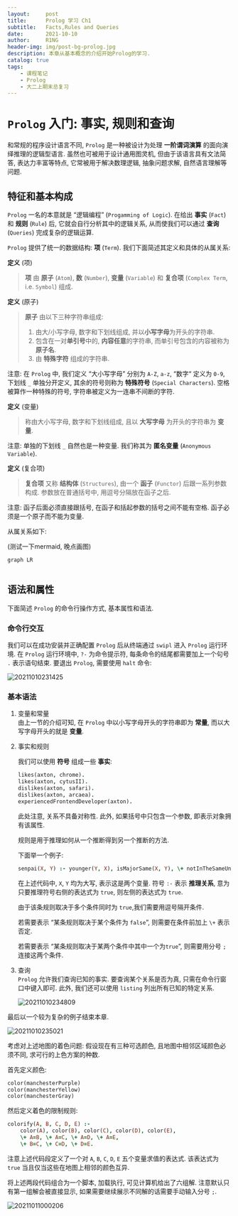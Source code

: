 ```yaml
---
layout:     post
title:      Prolog 学习 Ch1
subtitle:   Facts,Rules and Queries
date:       2021-10-10
author:     R1NG
header-img: img/post-bg-prolog.jpg
description: 本章从基本概念的介绍开始Prolog的学习.
catalog: true
tags:
    - 课程笔记
    - Prolog
    - 大二上期末总复习
---
```


# `Prolog` 入门: 事实, 规则和查询

和常规的程序设计语言不同, `Prolog` 是一种被设计为处理 **一阶谓词演算** 的面向演绎推理的逻辑型语言. 虽然也可被用于设计通用图灵机, 但由于该语言具有文法简答, 表达力丰富等特点, 它常被用于解决数理逻辑, 抽象问题求解, 自然语言理解等问题. 

## 特征和基本构成

`Prolog` 一名的本意就是 “逻辑编程” (`Progamming of Logic`). 在给出 **事实** (`Fact`) 和 **规则** (`Rule`) 后, 它就会自行分析其中的逻辑关系, 从而使我们可以通过 **查询** (`Queries`) 完成复杂的逻辑运算. 

`Prolog` 提供了统一的数据结构:  **项** (`Term`). 我们下面简述其定义和具体的从属关系:

**定义** (项)
> **项** 由 **原子** (`Atom`), **数** (`Number`), **变量** (`Variable`) 和 **复合项** (`Complex Term`, i.e. `Symbol`) 组成.

**定义** (原子)
> **原子** 由以下三种字符串组成:
> 1. 由大/小写字母, 数字和下划线组成, 并以**小写字母**为开头的字符串.
> 2. 包含在一对**单引号**中的, **内容任意**的字符串, 而单引号包含的内容被称为 **原子名**. 
> 3. 由 **特殊字符** 组成的字符串. 

注意: 在 `Prolog` 中, 我们定义 “大小写字母” 分别为 `A-Z`, `a-z`, “数字“ 定义为 `0-9`, 下划线 `_` 单独分开定义, 其余的符号则称为 **特殊符号** (`Special Characters`). 空格被算作一种特殊的符号, 字符串被定义为一连串不间断的字符. 

**定义** (变量)
> 称由大小写字母, 数字和下划线组成, 且以 **大写字母** 为开头的字符串为 **变量**.

注意:  单独的下划线 `_` 自然也是一种变量. 我们称其为 **匿名变量** (`Anonymous Variable`).

**定义** (复合项)
> **复合项** 又称 **结构体** (`Structures`), 由一个 **函子** (`Functor`) 后跟一系列参数构成. 参数放在普通括号中, 用逗号分隔放在函子之后. 

注意: 函子后面必须直接跟括号, 在函子和括起参数的括号之间不能有空格. 函子必须是一个原子而不能为变量.

从属关系如下:

(测试一下mermaid, 晚点画图)

~~~mermaid
graph LR
    
~~~


## 语法和属性

下面简述 `Prolog` 的命令行操作方式, 基本属性和语法.


### 命令行交互

我们可以在成功安装并正确配置 `Prolog` 后从终端通过 `swipl` 进入 `Prolog` 运行环境. 在 `Prolog` 运行环境中, `?-` 为命令提示符, 每条命令的结尾都需要加上一个句号 `.` 表示语句结束. 要退出 `Prolog`, 需要使用 `halt` 命令:

![20211010231425](https://cdn.jsdelivr.net/gh/KirisameR/KirisameR.github.io/img/blogpost_images/20211010231425.png)


###  基本语法

1. 变量和常量<br>
由上一节的介绍可知, 在 `Prolog` 中以小写字母开头的字符串即为 **常量**, 而以大写字母开头的就是 **变量**. 

2. 事实和规则<br>

    我们可以使用 **符号** 组成一些 **事实**:
    ~~~prolog
    likes(axton, chrome).
    likes(axton, cytusII).
    dislikes(axton, safari).
    dislikes(axton, arcaea).
    experiencedFrontendDeveloper(axton).
    ~~~
    
    此处注意, 关系不具备对称性. 此外, 如果括号中只包含一个参数, 即表示对象拥有该属性.

    规则是用于推理如何从一个推断得到另一个推断的方法. 
    
    下面举一个例子:

    ~~~prolog
    senpai(X, Y) :- younger(Y, X), isMajorSame(X, Y), \+ notInTheSameUniversity(X, Y), isMale(X); isFemale(X).
    ~~~

    在上述代码中, `X`, `Y` 均为大写, 表示这是两个变量. 符号 `:-` 表示 **推理关系**, 意为只要推理符号右侧的表达式为 `true`, 则左侧的表达式为 `true`. 
    
    由于该条规则取决于多个条件同时为 `true`,我们需要用逗号隔开条件. 

    若需要表示 “某条规则取决于某个条件为 `false`”, 则需要在条件前加上 `\+` 表示否定. 

    若需要表示 “某条规则取决于某两个条件中其中一个为`true`”, 则需要用分号 `;` 连接这两个条件. 


3. 查询<br>
    `Prolog` 允许我们查询已知的事实. 要查询某个关系是否为真, 只需在命令行窗口中键入即可. 此外, 我们还可以使用 `listing` 列出所有已知的特定关系. 

    ![20211010234809](https://cdn.jsdelivr.net/gh/KirisameR/KirisameR.github.io/img/blogpost_images/20211010234809.png)

最后以一个较为复杂的例子结束本章. 

![20211010235021](https://cdn.jsdelivr.net/gh/KirisameR/KirisameR.github.io/img/blogpost_images/20211010235021.png)

考虑对上述地图的着色问题: 假设现在有三种可选颜色, 且地图中相邻区域颜色必须不同, 求可行的上色方案的种数.

首先定义颜色:
~~~prolog
color(manchesterPurple)
color(manchesterYellow)
color(manchesterGray)
~~~

然后定义着色的限制规则:

~~~prolog
colorify(A, B, C, D, E) :- 
    color(A), color(B), color(C), color(D), color(E), 
    \+ A=B, \+ A=C, \+ A=D, \+ A=E,
    \+ B=C, \+ C=D, \+ D=E.
~~~

注意上述代码段定义了一个对 `A`, `B`, `C`, `D`, `E` 五个变量求值的表达式. 该表达式为 `true` 当且仅当这些在地图上相邻的颜色互异. 

将上述两段代码组合为一个脚本, 加载执行, 可见计算机给出了六组解. 注意默认只有第一组解会被直接显示, 如果需要继续展示不同解的话需要手动输入分号 `;`.

![20211011000206](https://cdn.jsdelivr.net/gh/KirisameR/KirisameR.github.io/img/blogpost_images/20211011000206.png)

